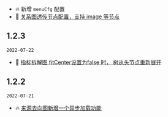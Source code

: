 
- 🔥 新增 `menuCfg` 配置
- 🐞 [关系图透传节点配置，支持 image 等节点](https://github.com/ant-design/ant-design-charts/issues/1489)

## 1.2.3

`2022-07-22`

- 🐞 [指标拆解图 fitCenter设置为false 时， 树从头节点重新展开](https://github.com/ant-design/ant-design-charts/issues/1441)


## 1.2.2

`2022-07-21`

- 🔥 [来源去向图新增一个异步加载功能](https://github.com/ant-design/ant-design-charts/issues/1437)

